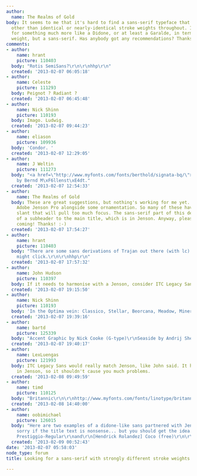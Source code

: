 ```yaml
---
author:
  name: The Realms of Gold
body: It seems to me that it's hard to find a sans-serif typeface that has anything
  other than identical or nearly-identical stroke weights throughout. I'm looking
  for something much more like a Didone, or at least a Garalde, in terms of stroke
  weight, but a sans-serif. Has anybody got any recommendations? Thanks!
comments:
- author:
    name: hrant
    picture: 110403
  body: "Rotis SemiSans?\r\n\r\nhhp\r\n"
  created: '2013-02-07 06:05:18'
- author:
    name: Celeste
    picture: 111293
  body: Peignot ? Radiant ?
  created: '2013-02-07 06:45:48'
- author:
    name: Nick Shinn
    picture: 110193
  body: Imago. Ludwig.
  created: '2013-02-07 09:44:23'
- author:
    name: eliason
    picture: 109936
  body: 'Condor. '
  created: '2013-02-07 12:29:05'
- author:
    name: J Weltin
    picture: 111273
  body: "<a href=\"http://www.myfonts.com/fonts/berthold/signata-bq/\">Signata</a>
    by Bernd M\xF6llenst\xE4dt."
  created: '2013-02-07 12:54:33'
- author:
    name: The Realms of Gold
  body: These are great suggestions, but nothing's working for me yet. I need to match
    Adobe Jenson Pro alongside some ornamentation. So many of these have an Art Deco
    slant that will pull too much focus. The sans-serif part of this design is more
    of a subheader to the main title, which is in Jenson. Anyway, please keep ideas
    coming! Thanks! :-)
  created: '2013-02-07 17:54:27'
- author:
    name: hrant
    picture: 110403
  body: "There are some sans derivations of Trajan out there (with lc) - one of those
    might click.\r\n\r\nhhp\r\n"
  created: '2013-02-07 17:57:32'
- author:
    name: John Hudson
    picture: 110397
  body: If it needs to harmonise with a Jenson, consider ITC Legacy Sans.
  created: '2013-02-07 19:15:50'
- author:
    name: Nick Shinn
    picture: 110193
  body: 'In the Optima vein: Classico, Stellar, Beorcana, Meadow, Minerva, Mentor.'
  created: '2013-02-07 19:39:16'
- author:
    name: bartd
    picture: 125339
  body: "Accent Graphic by Nick Cooke (G-type)\r\nSeaside by Andrij Shevchenko (AndrijType)"
  created: '2013-02-07 19:40:17'
- author:
    name: LexLuengas
    picture: 121993
  body: ITC Legacy Sans would really match Jenson, like John said. It has its roots
    in Jenson, so it shouldn't cause you much problems.
  created: '2013-02-08 09:49:59'
- author:
    name: timd
    picture: 110125
  body: "Britannic\r\n\r\nhttp://www.myfonts.com/fonts/linotype/britannic-lt/\r\n\r\nTim"
  created: '2013-02-08 14:40:00'
- author:
    name: oobimichael
    picture: 126015
  body: "Here are two examples of a didone-like sans partnered with Jenson Pro...
    sorry if the title text is nonsense... but you should get the idea...\r\n\r\n[Rekord]
    Prestiggio-Regular\r\nand\r\n[Hendrick Rolandez] Coco (free)\r\n\r\nhttp://s18.postimage.org/pejn8tfh5/Jenson_Partner.png"
  created: '2013-02-09 00:52:43'
date: '2013-02-07 05:58:03'
node_type: forum
title: Looking for a sans-serif with strongly different stroke weights

---
```

